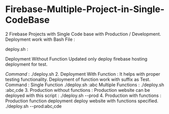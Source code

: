 # Firebase-Multiple-Project-in-Single-CodeBase
2 Firebase Projects with Single Code base with Production / Development.
Deployment work with Bash File :

deploy.sh :

Deployment Without Function Updated only deploy firebase hosting deployment for test.

*Command* :
./deploy.sh
 2. Deployment With Function :
It helps with proper testing functionality. Deployment of function work with suffix as Test.
Command :
Single Function
./deploy.sh :abc
Multiple Functions :
./deploy.sh :abc,cde
3. Production without functions :
Production website can be deployed with this script :
./deploy.sh --prod
 4. Production with functions :
Production function deployment deploy website with functions specified.
./deploy.sh --prod:abc,cde
